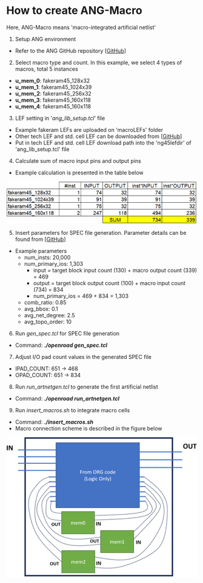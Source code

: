 # How to create ANG-Macro

Here, ANG-Macro means 'macro-integrated artificial netlist'

1. Setup ANG environment
  - Refer to the ANG GitHub repository \[[GitHub](https://github.com/daeyeon22/artificial_netlist_generator)\]

2. Select macro type and count. In this example, we select 4 types of macros, total 5 instances
  - **u_mem_0**: fakeram45_128x32  
  - **u_mem_1**: fakeram45_1024x39 
  - **u_mem_2**: fakeram45_256x32  
  - **u_mem_3**: fakeram45_160x118 
  - **u_mem_4**: fakeram45_160x118 

3. LEF setting in '*ang_lib_setup.tcl*' file
  - Example fakeram LEFs are uploaded on 'macroLEFs' folder
  - Other tech LEF and std. cell LEF can be downloaded from \[[GitHub](https://github.com/The-OpenROAD-Project/OpenROAD-flow-scripts/tree/master/flow/platforms/nangate45/lef)\]
  - Put in tech LEF and std. cell LEF download path into the 'ng45lefdir' of 'ang_lib_setup.tcl' file

4. Calculate sum of macro input pins and output pins
  - Example calculation is presented in the table below
 <img src="img/macroPinSum.png" width=600px>

5. Insert parameters for SPEC file generation. Parameter details can be found from \[[GitHub](https://github.com/The-OpenROAD-Project/OpenROAD-flow-scripts/tree/master/flow/platforms/nangate45/lef)\]
  - Example parameters
    - num_insts: 20,000
    - num_primary_ios: 1,303
      - input = target block input count (130) + macro output count (339) = 469
      - output = target block output count (100) + macro input count (734) = 834
      - num_primary_ios = 469 + 834 = 1,303
    - comb_ratio: 0.85
    - avg_bbox: 0.1
    - avg_net_degree: 2.5
    - avg_topo_order: 10

6. Run *gen_spec.tcl* for SPEC file generation
  - Command: ***./openroad gen_spec.tcl***

7. Adjust I/O pad count values in the generated SPEC file 
  - IPAD_COUNT: 651 -> 468
  - OPAD_COUNT: 651 -> 834

8. Run *run_artnetgen.tcl* to generate the first artificial netlist
  - Command: ***./openroad run_artnetgen.tcl***

9. Run *insert_macros.sh* to integrate macro cells
  - Command: ***./insert_macros.sh***
  - Macro connection scheme is described in the figure below

 <img src="img/ANGmacro.png" width=600px>

